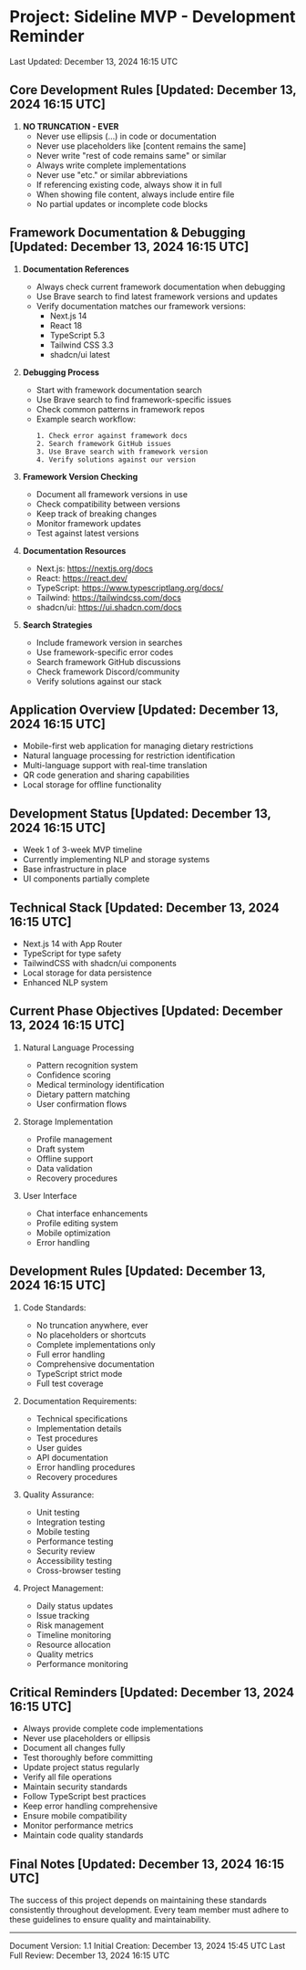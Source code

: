 # Project: Sideline MVP - Development Reminder
Last Updated: December 13, 2024 16:15 UTC

## Core Development Rules [Updated: December 13, 2024 16:15 UTC]
1. **NO TRUNCATION - EVER**
   - Never use ellipsis (...) in code or documentation
   - Never use placeholders like [content remains the same]
   - Never write "rest of code remains same" or similar
   - Always write complete implementations
   - Never use "etc." or similar abbreviations
   - If referencing existing code, always show it in full
   - When showing file content, always include entire file
   - No partial updates or incomplete code blocks

## Framework Documentation & Debugging [Updated: December 13, 2024 16:15 UTC]
1. **Documentation References**
   - Always check current framework documentation when debugging
   - Use Brave search to find latest framework versions and updates
   - Verify documentation matches our framework versions:
     - Next.js 14
     - React 18
     - TypeScript 5.3
     - Tailwind CSS 3.3
     - shadcn/ui latest

2. **Debugging Process**
   - Start with framework documentation search
   - Use Brave search to find framework-specific issues
   - Check common patterns in framework repos
   - Example search workflow:
     ```
     1. Check error against framework docs
     2. Search framework GitHub issues
     3. Use Brave search with framework version
     4. Verify solutions against our version
     ```

3. **Framework Version Checking**
   - Document all framework versions in use
   - Check compatibility between versions
   - Keep track of breaking changes
   - Monitor framework updates
   - Test against latest versions

4. **Documentation Resources**
   - Next.js: https://nextjs.org/docs
   - React: https://react.dev/
   - TypeScript: https://www.typescriptlang.org/docs/
   - Tailwind: https://tailwindcss.com/docs
   - shadcn/ui: https://ui.shadcn.com/docs

5. **Search Strategies**
   - Include framework version in searches
   - Use framework-specific error codes
   - Search framework GitHub discussions
   - Check framework Discord/community
   - Verify solutions against our stack

## Application Overview [Updated: December 13, 2024 16:15 UTC]
- Mobile-first web application for managing dietary restrictions
- Natural language processing for restriction identification
- Multi-language support with real-time translation
- QR code generation and sharing capabilities
- Local storage for offline functionality

## Development Status [Updated: December 13, 2024 16:15 UTC]
- Week 1 of 3-week MVP timeline
- Currently implementing NLP and storage systems
- Base infrastructure in place
- UI components partially complete

## Technical Stack [Updated: December 13, 2024 16:15 UTC]
- Next.js 14 with App Router
- TypeScript for type safety
- TailwindCSS with shadcn/ui components
- Local storage for data persistence
- Enhanced NLP system

## Current Phase Objectives [Updated: December 13, 2024 16:15 UTC]
1. Natural Language Processing
   - Pattern recognition system
   - Confidence scoring
   - Medical terminology identification
   - Dietary pattern matching
   - User confirmation flows

2. Storage Implementation
   - Profile management
   - Draft system
   - Offline support
   - Data validation
   - Recovery procedures

3. User Interface
   - Chat interface enhancements
   - Profile editing system
   - Mobile optimization
   - Error handling

## Development Rules [Updated: December 13, 2024 16:15 UTC]
1. Code Standards:
   - No truncation anywhere, ever
   - No placeholders or shortcuts
   - Complete implementations only
   - Full error handling
   - Comprehensive documentation
   - TypeScript strict mode
   - Full test coverage

2. Documentation Requirements:
   - Technical specifications
   - Implementation details
   - Test procedures
   - User guides
   - API documentation
   - Error handling procedures
   - Recovery procedures

3. Quality Assurance:
   - Unit testing
   - Integration testing
   - Mobile testing
   - Performance testing
   - Security review
   - Accessibility testing
   - Cross-browser testing

4. Project Management:
   - Daily status updates
   - Issue tracking
   - Risk management
   - Timeline monitoring
   - Resource allocation
   - Quality metrics
   - Performance monitoring

## Critical Reminders [Updated: December 13, 2024 16:15 UTC]
- Always provide complete code implementations
- Never use placeholders or ellipsis
- Document all changes fully
- Test thoroughly before committing
- Update project status regularly
- Verify all file operations
- Maintain security standards
- Follow TypeScript best practices
- Keep error handling comprehensive
- Ensure mobile compatibility
- Monitor performance metrics
- Maintain code quality standards

## Final Notes [Updated: December 13, 2024 16:15 UTC]
The success of this project depends on maintaining these standards consistently throughout development. Every team member must adhere to these guidelines to ensure quality and maintainability.

---
Document Version: 1.1
Initial Creation: December 13, 2024 15:45 UTC
Last Full Review: December 13, 2024 16:15 UTC